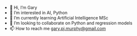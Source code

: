 - 👋 Hi, I’m Gary
- 👀 I’m interested in AI, Python
- 🌱 I’m currently learning Artificial Intelligence MSc
- 💞️ I’m looking to collaborate on Python and regression models
- 📫 How to reach me gary.pj.murphy@gmail.com

<!---
gpjmurphy/gpjmurphy is a ✨ special ✨ repository because its `README.md` (this file) appears on your GitHub profile.
You can click the Preview link to take a look at your changes.
--->
